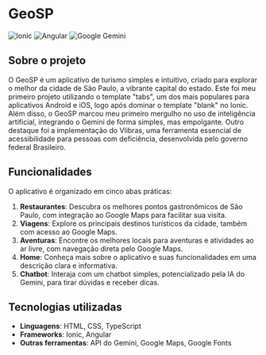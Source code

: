# GeoSP
<div align="left">
  <img src="https://img.shields.io/badge/Ionic-%233880FF.svg?style=for-the-badge&logo=Ionic&logoColor=white" alt="Ionic">
  <img src="https://img.shields.io/badge/Angular-%23DD0031.svg?style=for-the-badge&logo=angular&logoColor=white" alt="Angular">
  <img src="https://img.shields.io/badge/Google%20Gemini-8E75B2?style=for-the-badge&logo=google%20gemini&logoColor=white" alt="Google Gemini">
</div>

## Sobre o projeto
O GeoSP é um aplicativo de turismo simples e intuitivo, criado para explorar o melhor da cidade de São Paulo, a vibrante capital do estado. Este foi meu primeiro projeto utilizando o template "tabs", um dos mais populares para aplicativos Android e iOS, logo após dominar o template "blank" no Ionic. Além disso, o GeoSP marcou meu primeiro mergulho no uso de inteligência artificial, integrando o Gemini de forma simples, mas empolgante. Outro destaque foi a implementação do Vlibras, uma ferramenta essencial de acessibilidade para pessoas com deficiência, desenvolvida pelo governo federal Brasileiro.

## Funcionalidades
O aplicativo é organizado em cinco abas práticas:

1. **Restaurantes**: Descubra os melhores pontos gastronômicos de São Paulo, com integração ao Google Maps para facilitar sua visita.
2. **Viagens**: Explore os principais destinos turísticos da cidade, também com acesso ao Google Maps.
3. **Aventuras**: Encontre os melhores locais para aventuras e atividades ao ar livre, com navegação direta pelo Google Maps.
4. **Home**: Conheça mais sobre o aplicativo e suas funcionalidades em uma descrição clara e informativa.
5. **Chatbot**: Interaja com um chatbot simples, potencializado pela IA do Gemini, para tirar dúvidas e receber dicas.

## Tecnologias utilizadas
- **Linguagens**: HTML, CSS, TypeScript
- **Frameworks**: Ionic, Angular
- **Outras ferramentas**: API do Gemini, Google Maps, Google Fonts 